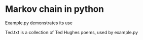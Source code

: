 # Markov chain in python
Example.py demonstrates its use

Ted.txt is a collection of Ted Hughes poems, used by example.py
